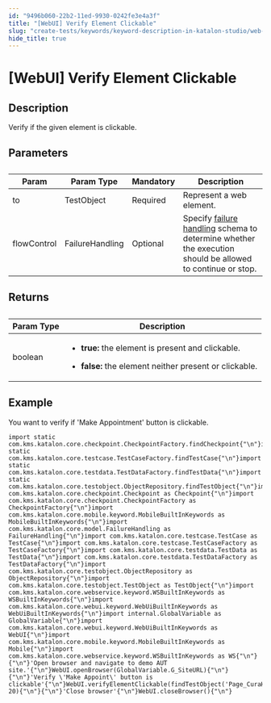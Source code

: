 ```yaml
---
id: "9496b060-22b2-11ed-9930-0242fe3e4a3f"
title: "[WebUI] Verify Element Clickable"
slug: "create-tests/keywords/keyword-description-in-katalon-studio/web-ui-keywords/webui-verify-element-clickable"
hide_title: true
---
```


# <a id="id_0" class="anchor_top_offset"/><a id="ariaid-title1" class="anchor_top_offset"/>[WebUI] Verify Element Clickable


## <a id="id_0__id_1" class="anchor_top_offset"/>Description

              
<p xmlns="http://www.w3.org/1999/xhtml" className="p">Verify if the given element is clickable.</p> 
      

## <a id="id_0__id_2" class="anchor_top_offset"/>Parameters

              
<table xmlns="http://www.w3.org/1999/xhtml" className="table anchor_top_offset" id="id_0__496b7da4-12c5-4361-979d-817cd6749a02"><caption /><thead className="thead"><tr className><th className="entry anchor_top_offset" id="id_0__496b7da4-12c5-4361-979d-817cd6749a02__entry__1">Param</th><th className="entry anchor_top_offset" id="id_0__496b7da4-12c5-4361-979d-817cd6749a02__entry__2">Param Type</th><th className="entry anchor_top_offset" id="id_0__496b7da4-12c5-4361-979d-817cd6749a02__entry__3">Mandatory</th><th className="entry anchor_top_offset" id="id_0__496b7da4-12c5-4361-979d-817cd6749a02__entry__4">Description</th></tr></thead><tbody className="tbody"><tr className><td className="entry" headers="id_0__496b7da4-12c5-4361-979d-817cd6749a02__entry__1 id_0__496b7da4-12c5-4361-979d-817cd6749a02__entry__2 id_0__496b7da4-12c5-4361-979d-817cd6749a02__entry__3 id_0__496b7da4-12c5-4361-979d-817cd6749a02__entry__4 ">to</td><td className="entry" headers="id_0__496b7da4-12c5-4361-979d-817cd6749a02__entry__1 id_0__496b7da4-12c5-4361-979d-817cd6749a02__entry__2 id_0__496b7da4-12c5-4361-979d-817cd6749a02__entry__3 id_0__496b7da4-12c5-4361-979d-817cd6749a02__entry__4 ">TestObject</td><td className="entry" headers="id_0__496b7da4-12c5-4361-979d-817cd6749a02__entry__1 id_0__496b7da4-12c5-4361-979d-817cd6749a02__entry__2 id_0__496b7da4-12c5-4361-979d-817cd6749a02__entry__3 id_0__496b7da4-12c5-4361-979d-817cd6749a02__entry__4 ">Required</td><td className="entry" headers="id_0__496b7da4-12c5-4361-979d-817cd6749a02__entry__1 id_0__496b7da4-12c5-4361-979d-817cd6749a02__entry__2 id_0__496b7da4-12c5-4361-979d-817cd6749a02__entry__3 id_0__496b7da4-12c5-4361-979d-817cd6749a02__entry__4 ">Represent a web element.</td></tr><tr className><td className="entry" headers="id_0__496b7da4-12c5-4361-979d-817cd6749a02__entry__1 id_0__496b7da4-12c5-4361-979d-817cd6749a02__entry__2 id_0__496b7da4-12c5-4361-979d-817cd6749a02__entry__3 id_0__496b7da4-12c5-4361-979d-817cd6749a02__entry__4 ">flowControl</td><td className="entry" headers="id_0__496b7da4-12c5-4361-979d-817cd6749a02__entry__1 id_0__496b7da4-12c5-4361-979d-817cd6749a02__entry__2 id_0__496b7da4-12c5-4361-979d-817cd6749a02__entry__3 id_0__496b7da4-12c5-4361-979d-817cd6749a02__entry__4 ">FailureHandling</td><td className="entry" headers="id_0__496b7da4-12c5-4361-979d-817cd6749a02__entry__1 id_0__496b7da4-12c5-4361-979d-817cd6749a02__entry__2 id_0__496b7da4-12c5-4361-979d-817cd6749a02__entry__3 id_0__496b7da4-12c5-4361-979d-817cd6749a02__entry__4 ">Optional</td><td className="entry" headers="id_0__496b7da4-12c5-4361-979d-817cd6749a02__entry__1 id_0__496b7da4-12c5-4361-979d-817cd6749a02__entry__2 id_0__496b7da4-12c5-4361-979d-817cd6749a02__entry__3 id_0__496b7da4-12c5-4361-979d-817cd6749a02__entry__4 ">Specify <a className="xref" href="/docs/maintain/configure-failure-handling-settings-in-katalon-studio">failure handling</a> schema to         determine whether the execution should be allowed to continue or         stop.</td></tr></tbody></table> 
      

## <a id="id_0__id_3" class="anchor_top_offset"/>Returns

              
<table xmlns="http://www.w3.org/1999/xhtml" className="table anchor_top_offset" id="id_0__3fbccab4-b89a-4533-8f5c-99dbfa877a48"><caption /><thead className="thead"><tr className><th className="entry anchor_top_offset" id="id_0__3fbccab4-b89a-4533-8f5c-99dbfa877a48__entry__1">Param Type</th><th className="entry anchor_top_offset" id="id_0__3fbccab4-b89a-4533-8f5c-99dbfa877a48__entry__2">Description</th></tr></thead><tbody className="tbody"><tr className><td className="entry" headers="id_0__3fbccab4-b89a-4533-8f5c-99dbfa877a48__entry__1 id_0__3fbccab4-b89a-4533-8f5c-99dbfa877a48__entry__2 ">boolean</td><td className="entry" headers="id_0__3fbccab4-b89a-4533-8f5c-99dbfa877a48__entry__1 id_0__3fbccab4-b89a-4533-8f5c-99dbfa877a48__entry__2 ">         <ul className="ul"><li className="li">             <p className="p">               <strong className="ph b">true:</strong> the element is present and clickable.</p>           </li><li className="li">             <strong className="ph b">false:</strong> the element neither present or             clickable.</li></ul>       </td></tr></tbody></table> 
      

## <a id="id_0__id_4" class="anchor_top_offset"/>Example

              
<p xmlns="http://www.w3.org/1999/xhtml" className="p">You want to verify if 'Make Appointment' button is   clickable.</p> 
              
<pre xmlns="http://www.w3.org/1999/xhtml" className="pre codeblock"><code>import static com.kms.katalon.core.checkpoint.CheckpointFactory.findCheckpoint{"\n"}import static com.kms.katalon.core.testcase.TestCaseFactory.findTestCase{"\n"}import static com.kms.katalon.core.testdata.TestDataFactory.findTestData{"\n"}import static com.kms.katalon.core.testobject.ObjectRepository.findTestObject{"\n"}import com.kms.katalon.core.checkpoint.Checkpoint as Checkpoint{"\n"}import com.kms.katalon.core.checkpoint.CheckpointFactory as CheckpointFactory{"\n"}import com.kms.katalon.core.mobile.keyword.MobileBuiltInKeywords as MobileBuiltInKeywords{"\n"}import com.kms.katalon.core.model.FailureHandling as FailureHandling{"\n"}import com.kms.katalon.core.testcase.TestCase as TestCase{"\n"}import com.kms.katalon.core.testcase.TestCaseFactory as TestCaseFactory{"\n"}import com.kms.katalon.core.testdata.TestData as TestData{"\n"}import com.kms.katalon.core.testdata.TestDataFactory as TestDataFactory{"\n"}import com.kms.katalon.core.testobject.ObjectRepository as ObjectRepository{"\n"}import com.kms.katalon.core.testobject.TestObject as TestObject{"\n"}import com.kms.katalon.core.webservice.keyword.WSBuiltInKeywords as WSBuiltInKeywords{"\n"}import com.kms.katalon.core.webui.keyword.WebUiBuiltInKeywords as WebUiBuiltInKeywords{"\n"}import internal.GlobalVariable as GlobalVariable{"\n"}import com.kms.katalon.core.webui.keyword.WebUiBuiltInKeywords as WebUI{"\n"}import com.kms.katalon.core.mobile.keyword.MobileBuiltInKeywords as Mobile{"\n"}import com.kms.katalon.core.webservice.keyword.WSBuiltInKeywords as WS{"\n"}{"\n"}'Open browser and navigate to demo AUT site.'{"\n"}WebUI.openBrowser(GlobalVariable.G_SiteURL){"\n"}{"\n"}'Verify \'Make Appoint\' button is clickable'{"\n"}WebUI.verifyElementClickable(findTestObject('Page_CuraHomepage/btn_MakeAppointment'), 20){"\n"}{"\n"}'Close browser'{"\n"}WebUI.closeBrowser(){"\n"}</code></pre> 
            
